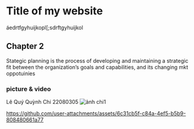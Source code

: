
# Title of my website

áedrtfgyhuijkopl[;sdrftgyhuijkol

## Chapter 2

Stategic planning is the process of developing and maintaining a strategic fit between the organization’s goals and capabilities, and its changing mkt oppotuinies

### picture & video
Lê Quý Quỳnh Chi 22080305
![ảnh chi1](https://github.com/user-attachments/assets/3fc535d2-08bf-4089-9852-4c073c67a51a)

https://github.com/user-attachments/assets/6c31cb5f-c84a-4ef5-b5b9-808480661a77
